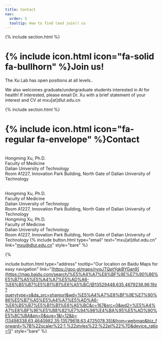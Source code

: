 ```yaml
---
title: Contact
nav:
  order: 5
  tooltip: How to find (and join!) us 
---
```




{% include section.html %}

# {% include icon.html icon="fa-solid fa-bullhorn" %}Join us!

The Xu Lab has open positions at all levels..

We also welcomes graduate/undergraduate students interested in AI for health! If interested, please email Dr. Xu with a brief statement of your interest and CV at mxu[at]dlut.edu.cn

{% include section.html %}

# {% include icon.html icon="fa-regular fa-envelope" %}Contact

<br>Hongming Xu, Ph.D.
<br>Faculty of Medicine
<br>Dalian University of Technology
<br>Room A1227, Innovation Park Building, North Gate of Dalian University of Technology

<br>Hongming Xu, Ph.D.
<br>Faculty of Medicine
<br>Dalian University of Technology
<br>Room A1227, Innovation Park Building, North Gate of Dalian University of Technology
<br>Hongming Xu, Ph.D.
<br>Faculty of Medicine
<br>Dalian University of Technology
<br>Room A1227, Innovation Park Building, North Gate of Dalian University of Technology
{%
  include button.html
  type="email"
  text="mxu[at]dlut.edu.cn"
  link="mxu@dlut.edu.cn"
  style="bare"
%}
<!-- {%
  include button.html
  type="phone"
  text="(555) 867-5309"
  link="+1-555-867-5309"
%}
 -->{%
  include button.html
  type="address"
  tooltip="Our location on Baidu Maps for easy navigation"
  link="[https://goo.gl/maps/nyqJTQptYgkBYGan9](https://map.baidu.com/search/%E5%A4%A7%E8%BF%9E%E7%90%86%E5%B7%A5%E5%A4%A7%E5%AD%A6-%E6%B5%B7%E5%B1%B1%E6%A5%BC/@13529448.635,4679236.96,19z?querytype=s&da_src=shareurl&wd=%E5%A4%A7%E8%BF%9E%E7%90%86%E5%B7%A5%E5%A4%A7%E5%AD%A6-%E6%B5%B7%E5%B1%B1%E6%A5%BC&c=167&src=0&wd2=%E5%A4%A7%E8%BF%9E%E5%B8%82%E7%94%98%E4%BA%95%E5%AD%90%E5%8C%BA&pn=0&sug=1&l=12&b=(13498338.63,4640982.35;13579618.63,4725078.35)&from=webmap&biz_forward=%7B%22scaler%22:1,%22styles%22:%22pl%22%7D&device_ratio=1)"
  style="bare"
%}

